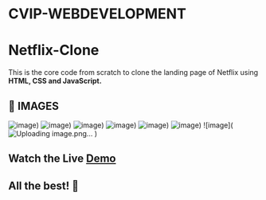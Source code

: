# CVIP-WEBDEVELOPMENT
# Netflix-Clone
This is the core code from scratch to clone the landing page of Netflix using **HTML, CSS and JavaScript.**

## 📸 IMAGES
![image](https://i.pcmag.com/imagery/reviews/05cItXL96l4LE9n02WfDR0h-5.fit_scale.size_760x427.v1582751026.png))
![image](https://dht7q8fif4gks.cloudfront.net/2023-02/Untitled_1.jpg))
![image](https://play-lh.googleusercontent.com/9QiRCby7lfWfA6fxHcBJOg66BaDHQWQAdRdEczGac-ploI43Ym7oyQ_sxUTRw1xubw=w526-h296-rw))
![image](https://mspoweruser.com/wp-content/uploads/2016/01/Netflix-India-1-e1463423613690.jpg))
![image](https://assets.nflxext.com/ffe/siteui/acquisition/ourStory/fuji/desktop/device-pile-in.png))
![image](https://occ-0-2663-2164.1.nflxso.net/dnm/api/v6/19OhWN2dO19C9txTON9tvTFtefw/AAAABVr8nYuAg0xDpXDv0VI9HUoH7r2aGp4TKRCsKNQrMwxzTtr-NlwOHeS8bCI2oeZddmu3nMYr3j9MjYhHyjBASb1FaOGYZNYvPBCL.png?r=54d))
![image](![Uploading image.png…]()
)


## Watch the Live [Demo](https://susmita-dey.github.io/Netflix-Clone/)





## All the best! 🥇


</p>
